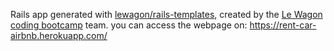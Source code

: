 Rails app generated with [lewagon/rails-templates](https://github.com/lewagon/rails-templates), created by the [Le Wagon coding bootcamp](https://www.lewagon.com) team.
you can access the webpage on: https://rent-car-airbnb.herokuapp.com/
